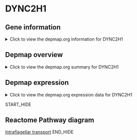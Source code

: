 <h1>DYNC2H1</h1>

<h2>Gene information</h2>
<details>
  <summary>Click to view the depmap.org information for DYNC2H1</summary>
  <iframe src="https://depmap.org/portal/gene/DYNC2H1?tab=about" style="border:none;width:100%;height:800px"></iframe>
</details>

<h2>Depmap overview</h2>
<details>
  <summary>Click to view the depmap.org summary for DYNC2H1</summary>
  <iframe src="https://depmap.org/portal/gene/DYNC2H1?tab=overview" style="border:none;width:100%;height:800px"></iframe>
</details>

<h2>Depmap expression</h2>
<details>
  <summary>Click to view the depmap.org expression data for DYNC2H1</summary>
  <iframe src="https://depmap.org/portal/gene/DYNC2H1?tab=characterization" style="border:none;width:100%;height:800px"></iframe>
</details>


START_HIDE
<h2>Reactome Pathway diagram</h2>
<a href="https://reactome.org/PathwayBrowser/#/R-HSA-5620924">Intraflagellar transport</a>
END_HIDE


